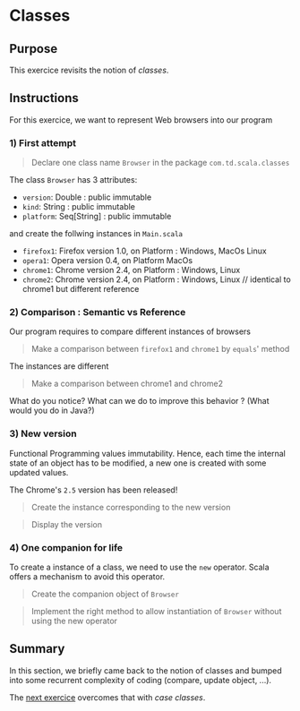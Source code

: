 # Classes

## Purpose

This exercice revisits the notion of _classes_.

## Instructions

For this exercice, we want to represent Web browsers into our program

### 1) First attempt

> Declare one class name `Browser` in the package `com.td.scala.classes`

The class `Browser` has 3 attributes:

- `version`: Double : public immutable
- `kind`: String : public immutable
- `platform`: Seq[String] : public immutable

and create the follwing instances in `Main.scala`
- `firefox1`: Firefox version 1.0, on Platform : Windows, MacOs Linux
- `opera1`: Opera version 0.4, on Platform MacOs
- `chrome1`: Chrome version 2.4, on Platform : Windows, Linux
- `chrome2`: Chrome version 2.4, on Platform : Windows, Linux   // identical to chrome1 but different reference

### 2) Comparison : Semantic vs Reference

Our program requires to compare different instances of browsers

> Make a comparison between `firefox1` and `chrome1` by `equals`' method

The instances are different

> Make a comparison between chrome1 and chrome2

What do you notice? What can we do to improve this behavior ? (What would you do in Java?)


### 3) New version

Functional Programming values immutability. Hence, each time the internal state of an object has to be modified, a new one is created with some updated values.

The Chrome's `2.5` version has been released!

> Create the instance corresponding to the new version

> Display the version


### 4) One companion for life

To create a instance of a class, we need to use the `new` operator. Scala offers a mechanism to avoid this operator.

> Create the companion object of `Browser`

> Implement the right method to allow instantiation of `Browser` without using the new operator


## Summary

In this section, we briefly came back to the notion of classes and bumped into some recurrent complexity of coding (compare, update object, ...).

The [next exercice](/week_2/06_Case_Classes/README.md) overcomes that with _case classes_.
